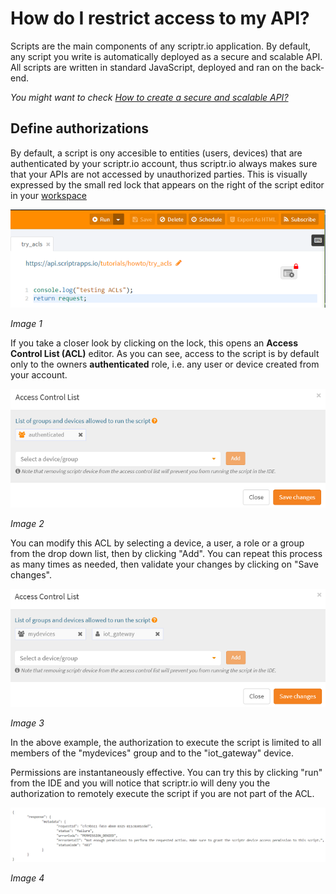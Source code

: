 # How do I restrict access to my API?

Scripts are the main components of any scriptr.io application. By default, any script you write is automatically deployed as a secure and scalable API. All scripts are written in standard JavaScript, deployed and ran on the back-end.

*You might want to check [How to create a secure and scalable API?](https://github.com/scriptrdotio/howto/blob/master/api/create_api.md)*

## Define authorizations

By default, a script is ony accesible to entities (users, devices) that are authenticated by your scriptr.io account, thus scriptr.io always makes sure that your APIs are not accessed by unauthorized parties. This is visually expressed by the small red lock that appears on the right of the script editor in your [workspace](https://www.scriptr.io/workspace)

![Secure script](./images/acl_lock.png)

*Image 1*

If you take a closer look by clicking on the lock, this opens an **Access Control List (ACL)** editor. As you can see, access to the script is by default only to the owners **authenticated** role, i.e. any user or device created from your account.

![Default ACL](./images/acl_view.png)

*Image 2*

You can modify this ACL by selecting a device, a user, a role or a group from the drop down list, then by clicking "Add". You can repeat this process as many times as needed, then validate your changes by clicking on "Save changes".

![Change ACL](./images/acl_change.png)

*Image 3*

In the above example, the authorization to execute the script is limited to all members of the "mydevices" group and to the "iot_gateway" device.

Permissions are instantaneously effective. You can try this by clicking "run" from the IDE and you will notice that scriptr.io will deny you the authorization to remotely execute the script if you are not part of the ACL.

![Change ACL](./images/permission_denied.png)

*Image 4*

